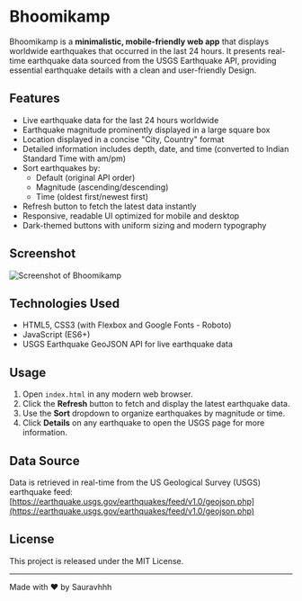 # Bhoomikamp

Bhoomikamp is a **minimalistic, mobile-friendly web app** that displays worldwide earthquakes that occurred in the last 24 hours. It presents real-time earthquake data sourced from the USGS Earthquake API, providing essential earthquake details with a clean and user-friendly Design.

## Features

- Live earthquake data for the last 24 hours worldwide
- Earthquake magnitude prominently displayed in a large square box
- Location displayed in a concise "City, Country" format
- Detailed information includes depth, date, and time (converted to Indian Standard Time with am/pm)
- Sort earthquakes by:
  - Default (original API order)
  - Magnitude (ascending/descending)
  - Time (oldest first/newest first)
- Refresh button to fetch the latest data instantly
- Responsive, readable UI optimized for mobile and desktop
- Dark-themed buttons with uniform sizing and modern typography

## Screenshot

![Screenshot of Bhoomikamp](screenshot.png)

## Technologies Used

- HTML5, CSS3 (with Flexbox and Google Fonts - Roboto)
- JavaScript (ES6+)
- USGS Earthquake GeoJSON API for live earthquake data

## Usage

1. Open `index.html` in any modern web browser.
2. Click the **Refresh** button to fetch and display the latest earthquake data.
3. Use the **Sort** dropdown to organize earthquakes by magnitude or time.
4. Click **Details** on any earthquake to open the USGS page for more information.

## Data Source

Data is retrieved in real-time from the US Geological Survey (USGS) earthquake feed:  
[https://earthquake.usgs.gov/earthquakes/feed/v1.0/geojson.php](https://earthquake.usgs.gov/earthquakes/feed/v1.0/geojson.php)

## License

This project is released under the MIT License.

---

Made with ❤️ by Sauravhhh
